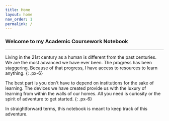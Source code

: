 ```yaml
---
title: Home
layout: home
nav_order: 1
permalink: /
---
```


### Welcome to my Academic Coursework Notebook
---

Living in the 21st century as a human is different from the past centuries. We are the most advanced we have ever been. The progress has been staggering. Because of that progress, I have access to resources to learn anything.
{: .px-6}

The best part is you don't have to depend on institutions for the sake of learning. The devices we have created provide us with the luxury of learning from within the walls of our homes. All you need is curiosity or the spirit of adventure to get started.
{: .px-6}

In straightforward terms, this notebook is meant to keep track of this adventure. 
